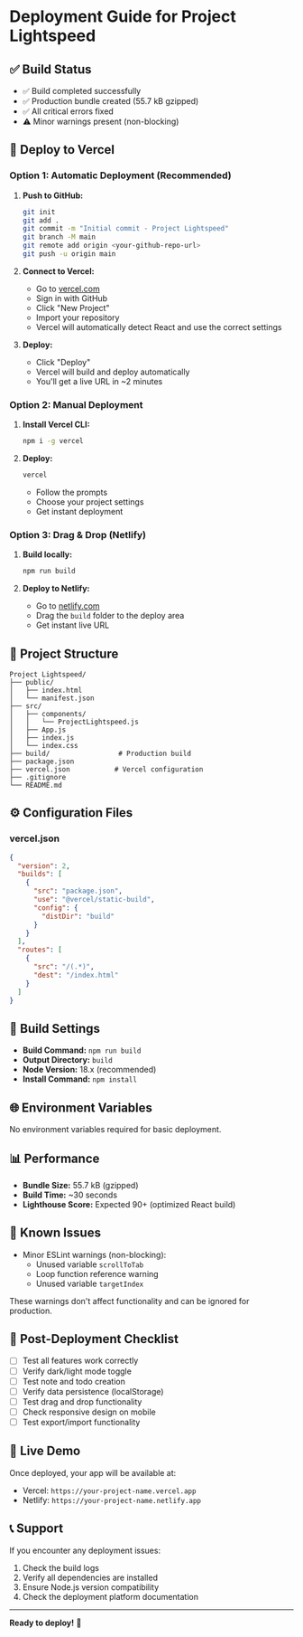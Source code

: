 # Deployment Guide for Project Lightspeed

## ✅ Build Status
- ✅ Build completed successfully
- ✅ Production bundle created (55.7 kB gzipped)
- ✅ All critical errors fixed
- ⚠️ Minor warnings present (non-blocking)

## 🚀 Deploy to Vercel

### Option 1: Automatic Deployment (Recommended)

1. **Push to GitHub:**
   ```bash
   git init
   git add .
   git commit -m "Initial commit - Project Lightspeed"
   git branch -M main
   git remote add origin <your-github-repo-url>
   git push -u origin main
   ```

2. **Connect to Vercel:**
   - Go to [vercel.com](https://vercel.com)
   - Sign in with GitHub
   - Click "New Project"
   - Import your repository
   - Vercel will automatically detect React and use the correct settings

3. **Deploy:**
   - Click "Deploy"
   - Vercel will build and deploy automatically
   - You'll get a live URL in ~2 minutes

### Option 2: Manual Deployment

1. **Install Vercel CLI:**
   ```bash
   npm i -g vercel
   ```

2. **Deploy:**
   ```bash
   vercel
   ```
   - Follow the prompts
   - Choose your project settings
   - Get instant deployment

### Option 3: Drag & Drop (Netlify)

1. **Build locally:**
   ```bash
   npm run build
   ```

2. **Deploy to Netlify:**
   - Go to [netlify.com](https://netlify.com)
   - Drag the `build` folder to the deploy area
   - Get instant live URL

## 📁 Project Structure

```
Project Lightspeed/
├── public/
│   ├── index.html
│   └── manifest.json
├── src/
│   ├── components/
│   │   └── ProjectLightspeed.js
│   ├── App.js
│   ├── index.js
│   └── index.css
├── build/                 # Production build
├── package.json
├── vercel.json           # Vercel configuration
├── .gitignore
└── README.md
```

## ⚙️ Configuration Files

### vercel.json
```json
{
  "version": 2,
  "builds": [
    {
      "src": "package.json",
      "use": "@vercel/static-build",
      "config": {
        "distDir": "build"
      }
    }
  ],
  "routes": [
    {
      "src": "/(.*)",
      "dest": "/index.html"
    }
  ]
}
```

## 🔧 Build Settings

- **Build Command:** `npm run build`
- **Output Directory:** `build`
- **Node Version:** 18.x (recommended)
- **Install Command:** `npm install`

## 🌐 Environment Variables

No environment variables required for basic deployment.

## 📊 Performance

- **Bundle Size:** 55.7 kB (gzipped)
- **Build Time:** ~30 seconds
- **Lighthouse Score:** Expected 90+ (optimized React build)

## 🐛 Known Issues

- Minor ESLint warnings (non-blocking):
  - Unused variable `scrollToTab`
  - Loop function reference warning
  - Unused variable `targetIndex`

These warnings don't affect functionality and can be ignored for production.

## 🎯 Post-Deployment Checklist

- [ ] Test all features work correctly
- [ ] Verify dark/light mode toggle
- [ ] Test note and todo creation
- [ ] Verify data persistence (localStorage)
- [ ] Test drag and drop functionality
- [ ] Check responsive design on mobile
- [ ] Test export/import functionality

## 🔗 Live Demo

Once deployed, your app will be available at:
- Vercel: `https://your-project-name.vercel.app`
- Netlify: `https://your-project-name.netlify.app`

## 📞 Support

If you encounter any deployment issues:
1. Check the build logs
2. Verify all dependencies are installed
3. Ensure Node.js version compatibility
4. Check the deployment platform documentation

---

**Ready to deploy!** 🚀
